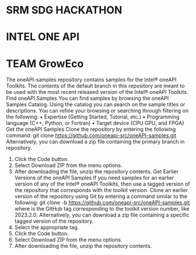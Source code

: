 # SRM SDG HACKATHON 
# INTEL ONE API 
# TEAM GrowEco

The oneAPI-samples repository contains samples for the Intel® oneAPI Toolkits.
The contents of the default branch in this repository are meant to be used with the most recent released version of the Intel® oneAPI Toolkits.
Find oneAPI Samples
You can find samples by browsing the oneAPI Samples Catalog. Using the catalog you can search on the sample titles or descriptions.
You can refine your browsing or searching through filtering on the following:
•	Expertise (Getting Started, Tutorial, etc.)
•	Programming language (C++, Python, or Fortran)
•	Target device (CPU GPU, and FPGA)
Get the oneAPI Samples
Clone the repository by entering the following command:
git clone https://github.com/oneapi-src/oneAPI-samples.git
Alternatively, you can download a zip file containing the primary branch in repository.
1.	Click the Code button.
2.	Select Download ZIP from the menu options.
3.	After downloading the file, unzip the repository contents.
Get Earlier Versions of the oneAPI Samples
If you need samples for an earlier version of any of the Intel® oneAPI Toolkits, then use a tagged version of the repository that corresponds with the toolkit version.
Clone an earlier version of the repository using Git by entering a command similar to the following:
git clone -b <tag> https://github.com/oneapi-src/oneAPI-samples.git
where <tag> is the GitHub tag corresponding to the toolkit version number, like 2023.2.0.
Alternatively, you can download a zip file containing a specific tagged version of the repository.
1.	Select the appropriate tag.
2.	Click the Code button.
3.	Select Download ZIP from the menu options.
4.	After downloading the file, unzip the repository contents.

